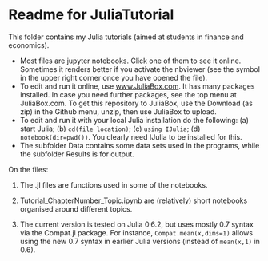 Readme for JuliaTutorial
========================

This folder contains my Julia tutorials (aimed at students in finance and economics). 

*  Most files are jupyter notebooks. Click one of them to see it online. Sometimes it renders better if you activate the nbviewer (see the symbol in the upper right corner once you have opened the file).
*  To edit and run it online, use www.JuliaBox.com. It has many packages installed. In case you need further packages, see the top menu at JuliaBox.com. To get this repository to JuliaBox, use the Download (as zip) in the Github menu, unzip, then use JuliaBox to upload.
*  To edit and run it with your local Julia installation do the following: (a) start Julia; (b) ```cd(file location)```; (c) ```using IJulia```; (d) ```notebook(dir=pwd())```. You clearly need IJulia to be installed for this.
*  The subfolder Data contains some data sets used in the programs, while the subfolder Results is for output.


On the files:

1. The .jl files are functions used in some of the notebooks.

2. Tutorial_ChapterNumber_Topic.ipynb are (relatively) short notebooks organised around different topics.

3. The current version is tested on Julia 0.6.2, but uses mostly 0.7 syntax via the Compat.jl package. For instance, ```Compat.mean(x,dims=1)``` allows using the new 0.7 syntax in earlier Julia versions (instead of ```mean(x,1)``` in 0.6).
